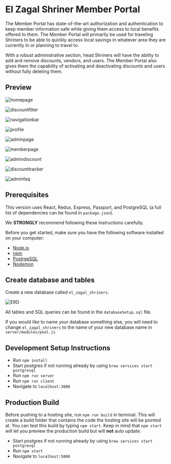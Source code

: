 # El Zagal Shriner Member Portal

The Member Portal has state-of-the-art authorization and authentication to keep member information safe while giving them access to local benefits offered to them.  The Member Portal will primarily be used for traveling Shriners to be able to quickly access local savings in whatever area they are currently in or planning to travel to.

With a robust administrative section, head Shriners will have the ability to add and remove discounts, vendors, and users. The Member Portal also gives them the capability of activating and deactivating discounts and users without fully deleting them.

## Preview

![homepage](public/preview_images/discount_page_1.png)

![discountfilter](public/preview_images/discount_filter_1.png)

![navigationbar](public/preview_images/navigation_bar.png)

![profile](public/preview_images/profile_page.png)

![adminpage](public/preview_images/admin_landing_page.png)

![memberpage](public/preview_images/admin_member_page.png)

![admindiscount](public/preview_images/admin_discount_page.png)

![discounttracker](public/preview_images/admin_discount_page.png)

![adminfaq](public/preview_images/admin_faq_page.png)

## Prerequisites

This version uses React, Redux, Express, Passport, and PostgreSQL (a full list of dependencies can be found in `package.json`).

We **STRONGLY** recommend following these instructions carefully.

Before you get started, make sure you have the following software installed on your computer:

- [Node.js](https://nodejs.org/en/)
- [npm](https://docs.npmjs.com/)
- [PostrgeSQL](https://www.postgresql.org/)
- [Nodemon](https://nodemon.io/)

## Create database and tables

Create a new database called `el_zagal_shriners`.

![ERD](public/preview_images/erd.jpg)

All tables and SQL queries can be found in the `databaseSetup.sql` file.

If you would like to name your database something else, you will need to change `el_zagal_shriners` to the name of your new database name in `server/modules/pool.js`

## Development Setup Instructions

- Run `npm install`
- Start postgres if not running already by using `brew services start postgresql`
- Run `npm run server`
- Run `npm run client`
- Navigate to `localhost:3000`

## Production Build

Before pushing to a hosting site, run `npm run build` in terminal. This will create a build folder that contains the code the hosting site will be pointed at. You can test this build by typing `npm start`. Keep in mind that `npm start` will let you preview the production build but will **not** auto update.

- Start postgres if not running already by using `brew services start postgresql`
- Run `npm start`
- Navigate to `localhost:5000`
